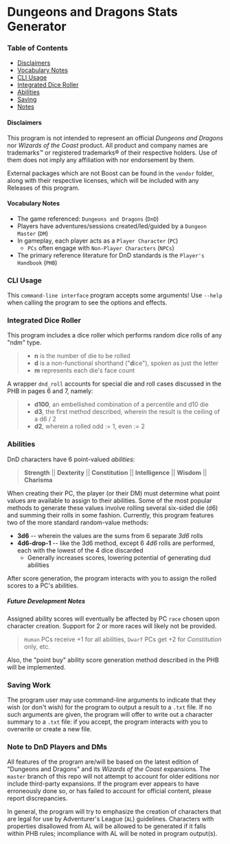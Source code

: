 # Dungeons and Dragons Stats Generator

### Table of Contents
* [Disclaimers](#disclaimers)
* [Vocabulary Notes](#vocabulary-notes)
* [CLI Usage](#cli-usage)
* [Integrated Dice Roller](#integrated-dice-roller)
* [Abilities](#abilities)
* [Saving](#saving-work)
* [Notes](#note-to-dnd-players-and-dms)

#### Disclaimers
This program is not intended to represent an official *Dungeons and Dragons* nor *Wizards of the Coast* product.
All product and company names are trademarks™ or registered trademarks® of their respective holders.
Use of them does not imply any affiliation with nor endorsement by them.

External packages which are not Boost can be found in the `vendor` folder, along with their respective licenses, which will be included with any Releases of this program.

#### Vocabulary Notes
* The game referenced: `Dungeons and Dragons` (`DnD`)
* Players have adventures/sessions created/led/guided by a `Dungeon Master` (`DM`)
* In gameplay, each player acts as a `Player Character` (`PC`)
  * `PCs` often engage with `Non-Player Characters` (`NPCs`)
* The primary reference literature for DnD standards is the `Player's Handbook` (`PHB`)

### CLI Usage
This `command-line interface` program accepts some arguments!
Use `--help` when calling the program to see the options and effects.

### Integrated Dice Roller
This program includes a dice roller which performs random dice rolls of any "ndm" type. 
> * **n** is the number of die to be rolled
> * **d** is a non-functional shorthand ("**d**ice"), spoken as just the letter 
> * **m** represents each die's face count

A wrapper `dnd_roll` accounts for special die and roll cases discussed in the PHB in pages 6 and 7, namely:
> * **d100**, an embellished combination of a percentile and d10 die
> * **d3**, the first method described, wherein the result is the ceiling of a d6 / 2
> * **d2**, wherein a rolled odd := 1, even := 2

### Abilities
DnD characters have 6 point-valued *abilities*:
> **Strength** || **Dexterity** || **Constitution** || **Intelligence** || **Wisdom** || **Charisma**

When creating their PC, the player (or their DM) must determine what point values are available to assign to their abilities.
Some of the most popular methods to generate these values involve rolling several six-sided die (d6) and summing their rolls in some fashion.
Currently, this program features two of the more standard random-value methods:
* **3d6** -- wherein the values are the sums from 6 separate *3d6* rolls
* **4d6-drop-1** -- like the 3d6 method, except 6 *4d6* rolls are performed, each with the lowest of the 4 dice discarded
  * Generally increases scores, lowering potential of generating
  dud abilities

After score generation, the program interacts with you to assign the rolled scores to a PC's abilities.

##### Future Development Notes
Assigned ability scores will eventually be affected by PC `race` chosen upon character creation.
Support for 2 or more races will likely not be provided.
> `Human` PCs receive +1 for all abilities,
> `Dwarf` PCs get +2 for *Constitution* only, etc.

Also, the "point buy" ability score generation method described in the PHB will be implemented.

### Saving Work
The program user may use command-line arguments to indicate that they wish (or don't wish) for the program to output a result to a `.txt` file.
If no such arguments are given, the program will offer to write out a character summary to a `.txt` file: if you accept, the program interacts with you to overwrite or create a new file.

### Note to DnD Players and DMs
All features of the program are/will be based on the latest edition of "Dungeons and Dragons" and its *Wizards of the Coast* expansions.
The `master` branch of this repo will not attempt to account for older editions nor include third-party expansions.
If the program ever appears to have erroneously done so, or has failed to account for official content, please report discrepancies.

In general, the program will try to emphasize the creation of characters that are legal for use by Adventurer's League (`AL`) guidelines.
Characters with properties disallowed from AL will be allowed to be generated if it falls within PHB rules; incompliance with AL will be noted in program output(s).

